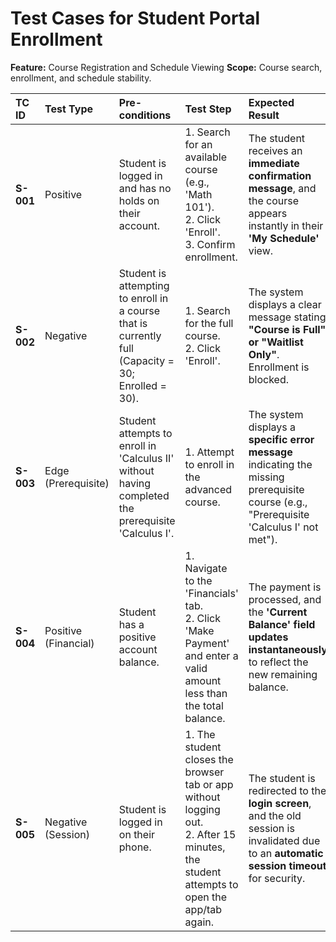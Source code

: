 # Test Cases for Student Portal Enrollment

**Feature:** Course Registration and Schedule Viewing
**Scope:** Course search, enrollment, and schedule stability.

| TC ID | Test Type | Pre-conditions | Test Step | Expected Result | Pass/Fail | Notes |
| :--- | :--- | :--- | :--- | :--- | :--- | :--- |
| **S-001** | Positive | Student is logged in and has no holds on their account. | 1. Search for an available course (e.g., 'Math 101'). <br> 2. Click 'Enroll'. <br> 3. Confirm enrollment. | The student receives an **immediate confirmation message**, and the course appears instantly in their **'My Schedule'** view. | | **Happy Path** |
| **S-002** | Negative | Student is attempting to enroll in a course that is currently full (Capacity = 30; Enrolled = 30). | 1. Search for the full course. <br> 2. Click 'Enroll'. | The system displays a clear message stating **"Course is Full" or "Waitlist Only"**. Enrollment is blocked. | | **Capacity Constraint** |
| **S-003** | Edge (Prerequisite) | Student attempts to enroll in 'Calculus II' without having completed the prerequisite 'Calculus I'. | 1. Attempt to enroll in the advanced course. | The system displays a **specific error message** indicating the missing prerequisite course (e.g., "Prerequisite 'Calculus I' not met"). | | **Dependency Check** |
| **S-004** | Positive (Financial) | Student has a positive account balance. | 1. Navigate to the 'Financials' tab. <br> 2. Click 'Make Payment' and enter a valid amount less than the total balance. | The payment is processed, and the **'Current Balance' field updates instantaneously** to reflect the new remaining balance. | | **Data/Financial Integrity** |
| **S-005** | Negative (Session) | Student is logged in on their phone. | 1. The student closes the browser tab or app without logging out. <br> 2. After 15 minutes, the student attempts to open the app/tab again. | The student is redirected to the **login screen**, and the old session is invalidated due to an **automatic session timeout** for security. | | **Security/Session Management** |
